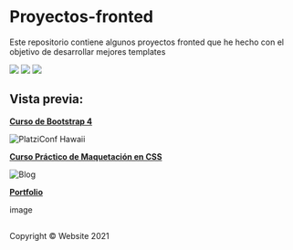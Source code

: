 # Proyectos-fronted
Este repositorio contiene algunos proyectos fronted que he hecho con el objetivo de desarrollar mejores templates

![](https://img.shields.io/github/stars/perezgarridogilb/Proyectos-fronted) ![](https://img.shields.io/github/forks/perezgarridogilb/Proyectos-fronted) ![](https://img.shields.io/github/tag/perezgarridogilb/Proyectos-fronted)

## Vista previa:

**[Curso de Bootstrap 4](https://perezgarridogilb.live/Proyectos-fronted/Curso%20de%20Bootstrap%204/)**

![PlatziConf Hawaii](https://user-images.githubusercontent.com/56992179/152550243-0f5dd3fa-698f-431c-90a4-64e40a8a13dc.png)

**[Curso Práctico de Maquetación en CSS](https://perezgarridogilb.live/Proyectos-fronted/Curso%20Pr%C3%A1ctico%20de%20Maquetaci%C3%B3n%20en%20CSS/)**

![Blog](https://user-images.githubusercontent.com/56992179/152549618-ad947f1b-1c0b-40b7-9393-ecf1017e822b.png)

**[Portfolio](https://perezgarridogilb.github.io/Proyectos-fronted/Portfolio/)**

image

##

Copyright © Website 2021
